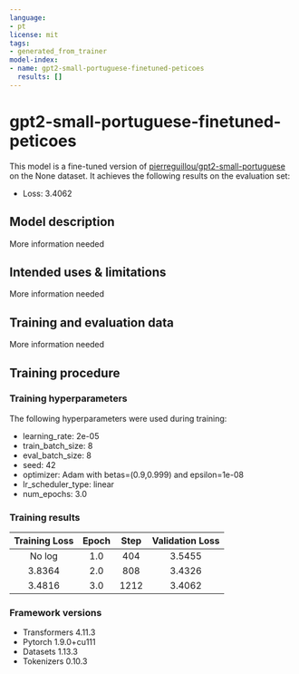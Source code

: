 ```yaml
---
language: 
- pt
license: mit
tags:
- generated_from_trainer
model-index:
- name: gpt2-small-portuguese-finetuned-peticoes
  results: []
---
```


<!-- This model card has been generated automatically according to the information the Trainer had access to. You
should probably proofread and complete it, then remove this comment. -->

# gpt2-small-portuguese-finetuned-peticoes

This model is a fine-tuned version of [pierreguillou/gpt2-small-portuguese](https://huggingface.co/pierreguillou/gpt2-small-portuguese) on the None dataset.
It achieves the following results on the evaluation set:
- Loss: 3.4062

## Model description

More information needed

## Intended uses & limitations

More information needed

## Training and evaluation data

More information needed

## Training procedure

### Training hyperparameters

The following hyperparameters were used during training:
- learning_rate: 2e-05
- train_batch_size: 8
- eval_batch_size: 8
- seed: 42
- optimizer: Adam with betas=(0.9,0.999) and epsilon=1e-08
- lr_scheduler_type: linear
- num_epochs: 3.0

### Training results

| Training Loss | Epoch | Step | Validation Loss |
|:-------------:|:-----:|:----:|:---------------:|
| No log        | 1.0   | 404  | 3.5455          |
| 3.8364        | 2.0   | 808  | 3.4326          |
| 3.4816        | 3.0   | 1212 | 3.4062          |


### Framework versions

- Transformers 4.11.3
- Pytorch 1.9.0+cu111
- Datasets 1.13.3
- Tokenizers 0.10.3
